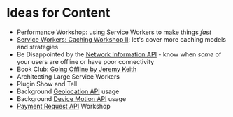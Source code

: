 # Ideas for Content

* Performance Workshop: using Service Workers to make things _fast_
* [Service Workers: Caching Workshop II](https://github.com/pwa-philly/pwa-caching): let's cover more caching models and strategies
* Be Disappointed by the [Network Information API](https://developer.mozilla.org/en-US/docs/Web/API/Network_Information_API) - know when _some_ of your users are offline or have poor connectivity
* Book Club: [Going Offline by Jeremy Keith](https://abookapart.com/products/going-offline)
* Architecting Large Service Workers
* Plugin Show and Tell
* Background [Geolocation API](https://developer.mozilla.org/en-US/docs/Web/API/Geolocation_API) usage 
* Background [Device Motion API](https://developer.mozilla.org/en-US/docs/Web/API/DeviceMotionEvent) usage
* [Payment Request API](https://developer.mozilla.org/en-US/docs/Web/API/Payment_Request_API) Workshop 